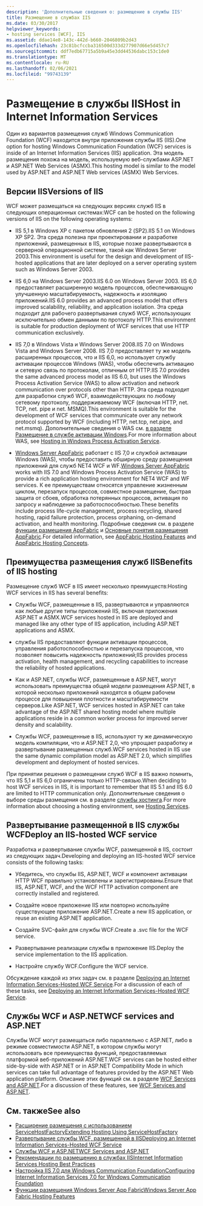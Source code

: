 ```yaml
---
description: 'Дополнительные сведения о: размещение в службы IIS'
title: Размещение в службах IIS
ms.date: 03/30/2017
helpviewer_keywords:
- hosting services [WCF], IIS
ms.assetid: ddae14e8-143c-442d-b660-2046809b2d43
ms.openlocfilehash: 23c81bcfccba316500d333d277907d66e5d457c7
ms.sourcegitcommit: ddf7edb67715a5b9a45e3dd44536dabc153c1de0
ms.translationtype: MT
ms.contentlocale: ru-RU
ms.lasthandoff: 02/06/2021
ms.locfileid: "99743139"
---
```

# <a name="host-in-internet-information-services"></a><span data-ttu-id="e2e39-103">Размещение в службы IIS</span><span class="sxs-lookup"><span data-stu-id="e2e39-103">Host in Internet Information Services</span></span>

<span data-ttu-id="e2e39-104">Один из вариантов размещения служб Windows Communication Foundation (WCF) находится внутри приложения службы IIS (IIS).</span><span class="sxs-lookup"><span data-stu-id="e2e39-104">One option for hosting Windows Communication Foundation (WCF) services is inside of an Internet Information Services (IIS) application.</span></span> <span data-ttu-id="e2e39-105">Эта модель размещения похожа на модель, используемую веб-службами ASP.NET и ASP.NET Web Services (ASMX).</span><span class="sxs-lookup"><span data-stu-id="e2e39-105">This hosting model is similar to the model used by ASP.NET and ASP.NET Web services (ASMX) Web Services.</span></span>

## <a name="versions-of-iis"></a><span data-ttu-id="e2e39-106">Версии IIS</span><span class="sxs-lookup"><span data-stu-id="e2e39-106">Versions of IIS</span></span>

<span data-ttu-id="e2e39-107">WCF может размещаться на следующих версиях служб IIS в следующих операционных системах:</span><span class="sxs-lookup"><span data-stu-id="e2e39-107">WCF can be hosted on the following versions of IIS on the following operating systems:</span></span>

- <span data-ttu-id="e2e39-108">IIS 5,1 в Windows XP с пакетом обновления 2 (SP2).</span><span class="sxs-lookup"><span data-stu-id="e2e39-108">IIS 5.1 on Windows XP SP2.</span></span> <span data-ttu-id="e2e39-109">Эта среда полезна при проектировании и разработке приложений, размещенных в IIS, которые позже развертываются в серверной операционной системе, такой как Windows Server 2003.</span><span class="sxs-lookup"><span data-stu-id="e2e39-109">This environment is useful for the design and development of IIS-hosted applications that are later deployed on a server operating system such as Windows Server 2003.</span></span>

- <span data-ttu-id="e2e39-110">IIS 6,0 на Windows Server 2003.</span><span class="sxs-lookup"><span data-stu-id="e2e39-110">IIS 6.0 on Windows Server 2003.</span></span> <span data-ttu-id="e2e39-111">IIS 6,0 предоставляет расширенную модель процессов, обеспечивающую улучшенную масштабируемость, надежность и изоляцию приложений.</span><span class="sxs-lookup"><span data-stu-id="e2e39-111">IIS 6.0 provides an advanced process model that offers improved scalability, reliability, and application isolation.</span></span> <span data-ttu-id="e2e39-112">Эта среда подходит для рабочего развертывания служб WCF, использующих исключительно обмен данными по протоколу HTTP.</span><span class="sxs-lookup"><span data-stu-id="e2e39-112">This environment is suitable for production deployment of WCF services that use HTTP communication exclusively.</span></span>

- <span data-ttu-id="e2e39-113">IIS 7,0 в Windows Vista и Windows Server 2008.</span><span class="sxs-lookup"><span data-stu-id="e2e39-113">IIS 7.0 on Windows Vista and Windows Server 2008.</span></span> <span data-ttu-id="e2e39-114">IIS 7,0 предоставляет ту же модель расширенных процессов, что и IIS 6,0, но использует службу активации процессов Windows (WAS), чтобы обеспечить активацию и сетевую связь по протоколам, отличным от HTTP.</span><span class="sxs-lookup"><span data-stu-id="e2e39-114">IIS 7.0 provides the same advanced process model as IIS 6.0, but uses the Windows Process Activation Service (WAS) to allow activation and network communication over protocols other than HTTP.</span></span> <span data-ttu-id="e2e39-115">Эта среда подходит для разработки служб WCF, взаимодействующих по любому сетевому протоколу, поддерживаемому WCF (включая HTTP, net. TCP, net. pipe и net. MSMQ).</span><span class="sxs-lookup"><span data-stu-id="e2e39-115">This environment is suitable for the development of WCF services that communicate over any network protocol supported by WCF (including HTTP, net.tcp, net.pipe, and net.msmq).</span></span> <span data-ttu-id="e2e39-116">Дополнительные сведения о WAS см. [в разделе Размещение в службе активации Windows](hosting-in-windows-process-activation-service.md).</span><span class="sxs-lookup"><span data-stu-id="e2e39-116">For more information about WAS, see [Hosting in Windows Process Activation Service](hosting-in-windows-process-activation-service.md).</span></span>

- <span data-ttu-id="e2e39-117">[Windows Server AppFabric](/previous-versions/appfabric/ff384253(v=azure.10)) работает с IIS 7,0 и службой активации Windows (WAS), чтобы предоставить обширную среду размещения приложений для служб NET4 WCF и WF.</span><span class="sxs-lookup"><span data-stu-id="e2e39-117">[Windows Server AppFabric](/previous-versions/appfabric/ff384253(v=azure.10)) works with IIS 7.0 and Windows Process Activation Service (WAS) to provide a rich application hosting environment for NET4 WCF and WF services.</span></span> <span data-ttu-id="e2e39-118">К ее преимуществам относятся управление жизненным циклом, перезапуск процессов, совместное размещение, быстрая защита от сбоев, обработка потерянных процессов, активация по запросу и наблюдение за работоспособностью.</span><span class="sxs-lookup"><span data-stu-id="e2e39-118">These benefits include process life-cycle management, process recycling, shared hosting, rapid failure protection, process orphaning, on-demand activation, and health monitoring.</span></span> <span data-ttu-id="e2e39-119">Подробные сведения см. в разделе [функции размещения AppFabric](/previous-versions/appfabric/ee677189(v=azure.10)) и [Основные понятия размещения AppFabric](/previous-versions/appfabric/ee677371(v=azure.10)).</span><span class="sxs-lookup"><span data-stu-id="e2e39-119">For detailed information, see [AppFabric Hosting Features](/previous-versions/appfabric/ee677189(v=azure.10)) and [AppFabric Hosting Concepts](/previous-versions/appfabric/ee677371(v=azure.10)).</span></span>

## <a name="benefits-of-iis-hosting"></a><span data-ttu-id="e2e39-120">Преимущества размещения служб IIS</span><span class="sxs-lookup"><span data-stu-id="e2e39-120">Benefits of IIS hosting</span></span>

<span data-ttu-id="e2e39-121">Размещение служб WCF в IIS имеет несколько преимуществ:</span><span class="sxs-lookup"><span data-stu-id="e2e39-121">Hosting WCF services in IIS has several benefits:</span></span>

- <span data-ttu-id="e2e39-122">Службы WCF, размещенные в IIS, развертываются и управляются как любые другие типы приложений IIS, включая приложения ASP.NET и ASMX.</span><span class="sxs-lookup"><span data-stu-id="e2e39-122">WCF services hosted in IIS are deployed and managed like any other type of IIS application, including ASP.NET applications and ASMX.</span></span>

- <span data-ttu-id="e2e39-123">службы IIS предоставляют функции активации процессов, управления работоспособностью и перезапуска процессов, что позволяет повысить надежность приложений;</span><span class="sxs-lookup"><span data-stu-id="e2e39-123">IIS provides process activation, health management, and recycling capabilities to increase the reliability of hosted applications.</span></span>

- <span data-ttu-id="e2e39-124">Как и ASP.NET, службы WCF, размещенные в ASP.NET, могут использовать преимущества общей модели размещения ASP.NET, в которой несколько приложений находятся в общем рабочем процессе для повышения плотности и масштабируемости серверов.</span><span class="sxs-lookup"><span data-stu-id="e2e39-124">Like ASP.NET, WCF services hosted in ASP.NET can take advantage of the ASP.NET shared hosting model where multiple applications reside in a common worker process for improved server density and scalability.</span></span>

- <span data-ttu-id="e2e39-125">Службы WCF, размещенные в IIS, используют ту же динамическую модель компиляции, что и ASP.NET 2,0, что упрощает разработку и развертывание размещенных служб.</span><span class="sxs-lookup"><span data-stu-id="e2e39-125">WCF services hosted in IIS use the same dynamic compilation model as ASP.NET 2.0, which simplifies development and deployment of hosted services.</span></span>

<span data-ttu-id="e2e39-126">При принятии решения о размещении служб WCF в IIS важно помнить, что IIS 5,1 и IIS 6,0 ограничены только HTTP-связью.</span><span class="sxs-lookup"><span data-stu-id="e2e39-126">When deciding to host WCF services in IIS, it is important to remember that IIS 5.1 and IIS 6.0 are limited to HTTP communication only.</span></span> <span data-ttu-id="e2e39-127">Дополнительные сведения о выборе среды размещения см. в разделе [службы хостинга](../hosting-services.md).</span><span class="sxs-lookup"><span data-stu-id="e2e39-127">For more information about choosing a hosting environment, see [Hosting Services](../hosting-services.md).</span></span>

## <a name="deploy-an-iis-hosted-wcf-service"></a><span data-ttu-id="e2e39-128">Развертывание размещенной в IIS службы WCF</span><span class="sxs-lookup"><span data-stu-id="e2e39-128">Deploy an IIS-hosted WCF service</span></span>

<span data-ttu-id="e2e39-129">Разработка и развертывание службы WCF, размещенной в IIS, состоит из следующих задач.</span><span class="sxs-lookup"><span data-stu-id="e2e39-129">Developing and deploying an IIS-hosted WCF service consists of the following tasks:</span></span>

- <span data-ttu-id="e2e39-130">Убедитесь, что службы IIS, ASP.NET, WCF и компонент активации HTTP WCF правильно установлены и зарегистрированы.</span><span class="sxs-lookup"><span data-stu-id="e2e39-130">Ensure that IIS, ASP.NET, WCF, and the WCF HTTP activation component are correctly installed and registered.</span></span>

- <span data-ttu-id="e2e39-131">Создайте новое приложение IIS или повторно используйте существующее приложение ASP.NET.</span><span class="sxs-lookup"><span data-stu-id="e2e39-131">Create a new IIS application, or reuse an existing ASP.NET application.</span></span>

- <span data-ttu-id="e2e39-132">Создайте SVC-файл для службы WCF.</span><span class="sxs-lookup"><span data-stu-id="e2e39-132">Create a .svc file for the WCF service.</span></span>

- <span data-ttu-id="e2e39-133">Развертывание реализации службы в приложение IIS.</span><span class="sxs-lookup"><span data-stu-id="e2e39-133">Deploy the service implementation to the IIS application.</span></span>

- <span data-ttu-id="e2e39-134">Настройте службу WCF.</span><span class="sxs-lookup"><span data-stu-id="e2e39-134">Configure the WCF service.</span></span>

<span data-ttu-id="e2e39-135">Обсуждение каждой из этих задач см. в разделе [Deploying an Internet Information Services-Hosted WCF Service](deploying-an-internet-information-services-hosted-wcf-service.md).</span><span class="sxs-lookup"><span data-stu-id="e2e39-135">For a discussion of each of these tasks, see [Deploying an Internet Information Services-Hosted WCF Service](deploying-an-internet-information-services-hosted-wcf-service.md).</span></span>

## <a name="wcf-services-and-aspnet"></a><span data-ttu-id="e2e39-136">Службы WCF и ASP.NET</span><span class="sxs-lookup"><span data-stu-id="e2e39-136">WCF services and ASP.NET</span></span>

<span data-ttu-id="e2e39-137">Службы WCF могут размещаться либо параллельно с ASP.NET, либо в режиме совместимости ASP.NET, в котором службы могут использовать все преимущества функций, предоставляемых платформой веб-приложений ASP.NET.</span><span class="sxs-lookup"><span data-stu-id="e2e39-137">WCF services can be hosted either side-by-side with ASP.NET or in ASP.NET Compatibility Mode in which services can take full advantage of features provided by the ASP.NET Web application platform.</span></span> <span data-ttu-id="e2e39-138">Описание этих функций см. в разделе [WCF Services and ASP.NET](wcf-services-and-aspnet.md).</span><span class="sxs-lookup"><span data-stu-id="e2e39-138">For a discussion of these features, see [WCF Services and ASP.NET](wcf-services-and-aspnet.md).</span></span>

## <a name="see-also"></a><span data-ttu-id="e2e39-139">См. также</span><span class="sxs-lookup"><span data-stu-id="e2e39-139">See also</span></span>

- [<span data-ttu-id="e2e39-140">Расширение размещения с использованием ServiceHostFactory</span><span class="sxs-lookup"><span data-stu-id="e2e39-140">Extending Hosting Using ServiceHostFactory</span></span>](../extending/extending-hosting-using-servicehostfactory.md)
- [<span data-ttu-id="e2e39-141">Развертывание службы WCF, размещенной в IIS</span><span class="sxs-lookup"><span data-stu-id="e2e39-141">Deploying an Internet Information Services-Hosted WCF Service</span></span>](deploying-an-internet-information-services-hosted-wcf-service.md)
- [<span data-ttu-id="e2e39-142">Службы WCF и ASP.NET</span><span class="sxs-lookup"><span data-stu-id="e2e39-142">WCF Services and ASP.NET</span></span>](wcf-services-and-aspnet.md)
- [<span data-ttu-id="e2e39-143">Рекомендации по размещению в службах IIS</span><span class="sxs-lookup"><span data-stu-id="e2e39-143">Internet Information Services Hosting Best Practices</span></span>](internet-information-services-hosting-best-practices.md)
- [<span data-ttu-id="e2e39-144">Настройка IIS 7.0 для Windows Communication Foundation</span><span class="sxs-lookup"><span data-stu-id="e2e39-144">Configuring Internet Information Services 7.0 for Windows Communication Foundation</span></span>](configuring-iis-for-wcf.md)
- <span data-ttu-id="e2e39-145">[Функции размещения Windows Server App Fabric](/previous-versions/appfabric/ee677189(v=azure.10))</span><span class="sxs-lookup"><span data-stu-id="e2e39-145">[Windows Server App Fabric Hosting Features](/previous-versions/appfabric/ee677189(v=azure.10))</span></span>
